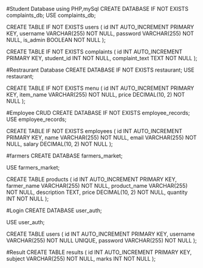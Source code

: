 #Student Database using PHP,mySql
CREATE DATABASE IF NOT EXISTS complaints_db;
USE complaints_db;

CREATE TABLE IF NOT EXISTS users (
    id INT AUTO_INCREMENT PRIMARY KEY,
    username VARCHAR(255) NOT NULL,
    password VARCHAR(255) NOT NULL,
    is_admin BOOLEAN NOT NULL
);

CREATE TABLE IF NOT EXISTS complaints (
    id INT AUTO_INCREMENT PRIMARY KEY,
    student_id INT NOT NULL,
    complaint_text TEXT NOT NULL
);

#Restraurant Database
CREATE DATABASE IF NOT EXISTS restaurant;
USE restaurant;

CREATE TABLE IF NOT EXISTS menu (
    id INT AUTO_INCREMENT PRIMARY KEY,
    item_name VARCHAR(255) NOT NULL,
    price DECIMAL(10, 2) NOT NULL
);

#Employee CRUD 
CREATE DATABASE IF NOT EXISTS employee_records;
USE employee_records;

CREATE TABLE IF NOT EXISTS employees (
    id INT AUTO_INCREMENT PRIMARY KEY,
    name VARCHAR(255) NOT NULL,
    email VARCHAR(255) NOT NULL,
    salary DECIMAL(10, 2) NOT NULL
);

#farmers
CREATE DATABASE farmers_market;

USE farmers_market;

CREATE TABLE products (
    id INT AUTO_INCREMENT PRIMARY KEY,
    farmer_name VARCHAR(255) NOT NULL,
    product_name VARCHAR(255) NOT NULL,
    description TEXT,
    price DECIMAL(10, 2) NOT NULL,
    quantity INT NOT NULL
);


#Login
CREATE DATABASE user_auth;

USE user_auth;

CREATE TABLE users (
  id INT AUTO_INCREMENT PRIMARY KEY,
  username VARCHAR(255) NOT NULL UNIQUE,
  password VARCHAR(255) NOT NULL
);



#Result
CREATE TABLE results (
  id INT AUTO_INCREMENT PRIMARY KEY,
  subject VARCHAR(255) NOT NULL,
  marks INT NOT NULL
);

